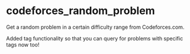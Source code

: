 # codeforces_random_problem

Get a random problem in a certain difficulty range from Codeforces.com.

Added tag functionality so that you can query for problems with specific tags now too!
